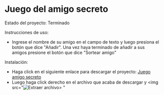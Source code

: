 <h1>Juego del amigo secreto</h1>

Estado del proyecto: Terminado

Instrucciones de uso:

- Ingrese el nombre de su amigo en el campo de texto y luego presiona el botón que dice "Añadir". Una vez haya terminado de añadir a sus amigos presione el botón que dice "Sortear amigo"

Instalación:

- Haga click en el siguiente enlace para descargar el proyecto: <a href="https://github.com/EN-off/juego-amigo-secreto/archive/refs/heads/main.zip">Juego amigo secreto</a>
- Luego haga click derecho en el archivo que acaba de descargar y <img src="![Extraer archivo](https://github.com/user-attachments/assets/4ff2b7ac-020a-4db8-b775-a68ffeba75c5)></img>
"
